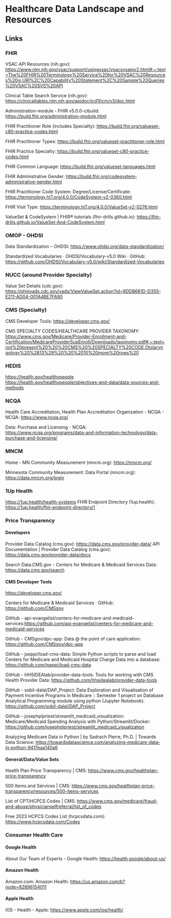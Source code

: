 # Healthcare Data Landscape and Resources

## Links
### FHIR
VSAC API Resources (nih.gov): https://www.nlm.nih.gov/vsac/support/usingvsac/vsacsvsapiv2.html#:~:text=The%20FHIR%20Terminology%20Service%20for%20VSAC%20Resources%20is,URI%2C%20Capability%20Statement%2C%20Sample%20Queries%20VSAC%20SVS%20API

Clinical Table Search Service (nih.gov): https://clinicaltables.nlm.nih.gov/apidoc/icd10cm/v3/doc.html

Administration-module - FHIR v5.0.0-cibuild: https://build.fhir.org/administration-module.html

FHIR Practitioner Role (includes Specialty): https://build.fhir.org/valueset-c80-practice-codes.html

FHIR Practitioner Types: https://build.fhir.org/valueset-practitioner-role.html

FHIR Practice Specialty: https://build.fhir.org/valueset-c80-practice-codes.html

FHIR Common Language: https://build.fhir.org/valueset-languages.html

FHIR Administrative Gender: https://build.fhir.org/codesystem-administrative-gender.html

FHIR Practitioner Code System: Degree/License/Certificate: https://terminology.hl7.org/4.0.0/CodeSystem-v2-0360.html

FHIR Visit Type: https://terminology.hl7.org/4.0.0/ValueSet-v2-0276.html

ValueSet & CodeSystem | FHIR® tutorials (fhir-drills.github.io): https://fhir-drills.github.io/ValueSet-And-CodeSystem.html

### OMOP - OHDSI
Data Standardization – OHDSI: https://www.ohdsi.org/data-standardization/

Standardized Vocabularies · OHDSI/Vocabulary-v5.0 Wiki · GitHub: https://github.com/OHDSI/Vocabulary-v5.0/wiki/Standardized-Vocabularies

### NUCC (around Provider Specialty)
Value Set Details (cdc.gov): https://phinvads.cdc.gov/vads/ViewValueSet.action?id=9DDB681D-D355-E211-AD04-001A4BE7FA90

### CMS (Specialty)
CMS Developer Tools: https://developer.cms.gov/

CMS SPECIALTY CODES/HEALTHCARE PROVIDER TAXONOMY: https://www.cms.gov/Medicare/Provider-Enrollment-and-Certification/MedicareProviderSupEnroll/Downloads/taxonomy.pdf#:~:text=not%20present%20%20%20CMS%20%20SPECIALTY%20CODE,Otolaryngology%20%2813%29%20%20%2010%20more%20rows%20

### HEDIS
https://health.gov/healthypeople
https://health.gov/healthypeople/objectives-and-data/data-sources-and-methods

### NCQA
Health Care Accreditation, Health Plan Accreditation Organization - NCQA - NCQA: https://www.ncqa.org/

Data: Purchase and Licensing - NCQA: https://www.ncqa.org/programs/data-and-information-technology/data-purchase-and-licensing/

### MNCM
Home - MN Community Measurement (mncm.org): https://mncm.org/

Minnesota Community Measurement: Data Portal (mncm.org): https://data.mncm.org/login

### 1Up Health
https://1up.health/health-systems
FHIR Endpoint Directory (1up.health): https://1up.health/fhir-endpoint-directory/1

### Price Transparency
#### Developers
Provider Data Catalog (cms.gov): https://data.cms.gov/provider-data/
API Documentation | Provider Data Catalog (cms.gov): https://data.cms.gov/provider-data/docs

Search Data.CMS.gov - Centers for Medicare & Medicaid Services Data: https://data.cms.gov/search

#### CMS Developer Tools
https://developer.cms.gov/

Centers for Medicare & Medicaid Services · GitHub: https://github.com/CMSgov

GitHub - api-evangelist/centers-for-medicare-and-medicaid-services:https://github.com/api-evangelist/centers-for-medicare-and-medicaid-services

GitHub - CMSgov/dpc-app: Data @ the point of care application: https://github.com/CMSgov/dpc-app

GitHub - jseppi/load-cms-data: Simple Python scripts to parse and load Centers for Medicare and Medicaid Hospital Charge Data into a database: https://github.com/jseppi/load-cms-data

GitHub - HHSIDEAlab/provider-data-tools: Tools for working with CMS Health Provider Data: https://github.com/hhsidealab/provider-data-tools

GitHub - sobil-dalal/DAP_Project: Data Exploration and Visualisation of Payment Incentive Programs in Medicare :: Semester 1 project on Database Analytical Programming module using python (Jupyter Notebook): https://github.com/sobil-dalal/DAP_Project

GitHub - josephplpriest/streamlit_medicaid_visualization: Medicare/Medicaid Spending Analysis with Python/Streamlit/Docker: https://github.com/josephplpriest/streamlit_medicaid_visualization

Analyzing Medicare Data in Python | by Sadrach Pierre, Ph.D. | Towards Data Science: https://towardsdatascience.com/analyzing-medicare-data-in-python-9417eaa140a6

#### General/Data/Value Sets
Health Plan Price Transparency | CMS: https://www.cms.gov/healthplan-price-transparency

500 Items and Services | CMS: https://www.cms.gov/healthplan-price-transparency/resources/500-items-services

List of CPT/HCPCS Codes | CMS: https://www.cms.gov/medicare/fraud-and-abuse/physicianselfreferral/list_of_codes

Free 2023 HCPCS Codes List (hcpcsdata.com): https://www.hcpcsdata.com/Codes

### Consumer Health Care
#### Google Health
About Our Team of Experts - Google Health: https://health.google/about-us/

#### Amazon Health
Amazon.com: Amazon Health: https://us.amazon.com/b?node=82896154011

#### Apple Health
iOS - Health - Apple: https://www.apple.com/ios/health/

